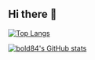 ## Hi there 👋

[![Top Langs](https://github-readme-stats.vercel.app/api/top-langs/?username=bold84)](https://github.com/anuraghazra/github-readme-stats)

[![bold84's GitHub stats](https://github-readme-stats.vercel.app/api?username=bold84)](https://github.com/anuraghazra/github-readme-stats)

<!--
**bold84/bold84** is a ✨ _special_ ✨ repository because its `README.md` (this file) appears on your GitHub profile.

Here are some ideas to get you started:

- 🔭 I’m currently working on ...
- 🌱 I’m currently learning ...
- 👯 I’m looking to collaborate on ...
- 🤔 I’m looking for help with ...
- 💬 Ask me about ...
- 📫 How to reach me: ...
- 😄 Pronouns: ...
- ⚡ Fun fact: ...
-->
